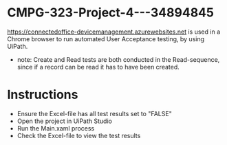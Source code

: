 # CMPG-323-Project-4---34894845
https://connectedoffice-devicemanagement.azurewebsites.net is used in a Chrome browser to run automated User Acceptance testing, by using UiPath.

- note: Create and Read tests are both conducted in the Read-sequence, since if a record can be read it has to have been created.

# Instructions
- Ensure the Excel-file has all test results set to "FALSE"
- Open the project in UiPath Studio
- Run the Main.xaml process
- Check the Excel-file to view the test results

